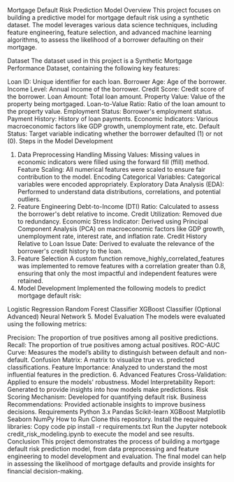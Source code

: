 Mortgage Default Risk Prediction Model
Overview
This project focuses on building a predictive model for mortgage default risk using a synthetic dataset. The model leverages various data science techniques, including feature engineering, feature selection, and advanced machine learning algorithms, to assess the likelihood of a borrower defaulting on their mortgage.

Dataset
The dataset used in this project is a Synthetic Mortgage Performance Dataset, containing the following key features:

Loan ID: Unique identifier for each loan.
Borrower Age: Age of the borrower.
Income Level: Annual income of the borrower.
Credit Score: Credit score of the borrower.
Loan Amount: Total loan amount.
Property Value: Value of the property being mortgaged.
Loan-to-Value Ratio: Ratio of the loan amount to the property value.
Employment Status: Borrower's employment status.
Payment History: History of loan payments.
Economic Indicators: Various macroeconomic factors like GDP growth, unemployment rate, etc.
Default Status: Target variable indicating whether the borrower defaulted (1) or not (0).
Steps in the Model Development
1. Data Preprocessing
Handling Missing Values: Missing values in economic indicators were filled using the forward fill (ffill) method.
Feature Scaling: All numerical features were scaled to ensure fair contribution to the model.
Encoding Categorical Variables: Categorical variables were encoded appropriately.
Exploratory Data Analysis (EDA): Performed to understand data distributions, correlations, and potential outliers.
2. Feature Engineering
Debt-to-Income (DTI) Ratio: Calculated to assess the borrower's debt relative to income.
Credit Utilization: Removed due to redundancy.
Economic Stress Indicator: Derived using Principal Component Analysis (PCA) on macroeconomic factors like GDP growth, unemployment rate, interest rate, and inflation rate.
Credit History Relative to Loan Issue Date: Derived to evaluate the relevance of the borrower's credit history to the loan.
3. Feature Selection
A custom function remove_highly_correlated_features was implemented to remove features with a correlation greater than 0.8, ensuring that only the most impactful and independent features were retained.
4. Model Development
Implemented the following models to predict mortgage default risk:

Logistic Regression
Random Forest Classifier
XGBoost Classifier
(Optional Advanced) Neural Network
5. Model Evaluation
The models were evaluated using the following metrics:

Precision: The proportion of true positives among all positive predictions.
Recall: The proportion of true positives among actual positives.
ROC-AUC Curve: Measures the model’s ability to distinguish between default and non-default.
Confusion Matrix: A matrix to visualize true vs. predicted classifications.
Feature Importance: Analyzed to understand the most influential features in the prediction.
6. Advanced Features
Cross-Validation: Applied to ensure the models' robustness.
Model Interpretability Report: Generated to provide insights into how models make predictions.
Risk Scoring Mechanism: Developed for quantifying default risk.
Business Recommendations: Provided actionable insights to improve business decisions.
Requirements
Python 3.x
Pandas
Scikit-learn
XGBoost
Matplotlib
Seaborn
NumPy
How to Run
Clone this repository.
Install the required libraries:
Copy code
pip install -r requirements.txt
Run the Jupyter notebook credit_risk_modeling.ipynb to execute the model and see results.
Conclusion
This project demonstrates the process of building a mortgage default risk prediction model, from data preprocessing and feature engineering to model development and evaluation. The final model can help in assessing the likelihood of mortgage defaults and provide insights for financial decision-making.
